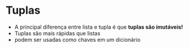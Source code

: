 # Tuplas

- A principal diferença entre lista e tupla é que **tuplas são imutáveis!**
- Tuplas são mais rápidas que listas
- podem ser usadas como chaves em um dicionário